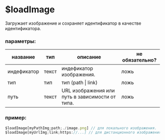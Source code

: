 # $loadImage
Загружает изображение и сохраняет идентификатор в качестве идентификатора.

### параметры:
| название          | тип        | описание                           | не обязательно? |
| ------------- | ----------- | ------------------------------------- | -------- |
| индефикатор            | текст      | индефикатор изображения.                         | ложь    |
| тип          | тип      | тип (path \| link)                    | ложь    |
| путь          | текст      | URL изображения или путь в зависимости от типа. | ложь    |

### пример:
```js
$loadImage[myPathImg;path;./image.png] // для локального изображения.
$loadImage[myUrlImg;link;https://...] // для дистанционного изображения.
```
